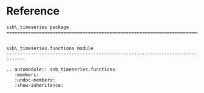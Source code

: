 # Reference

<!--
The content of the {eval-rst} block below is generated by the command:
poetry run sphinx-apidoc -T -f -t ./docs/templates -o ./docs ./src
from the root directory.

You need to rerun the command when python files are added, deleted or renamed.
Copy the content from the generated
ssb_timeseries.rst file to the {eval-rst} block below and
delete the .rst file afterwards.
-->

```{eval-rst}
ssb\_timeseries package
=============================================================================


ssb\_timeseries.functions module
-----------------------------------------------------------------------------

.. automodule:: ssb_timeseries.functions
   :members:
   :undoc-members:
   :show-inheritance:
```
